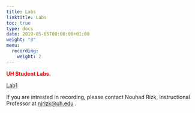 ```yaml
---
title: Labs
linktitle: Labs
toc: true
type: docs
date: 2019-05-05T00:00:00+01:00
weight: "3"
menu:
  recording:
    weight: 2
---
```


<span style="color:red">**UH Student Labs.**</span>

[Lab1](https://www.bauer.uh.edu/sure/) 

If you are intrested in recording, please contact Nouhad Rizk, Instructional Professor  at <span style="color:blue">njrizk@uh.edu</span> .

